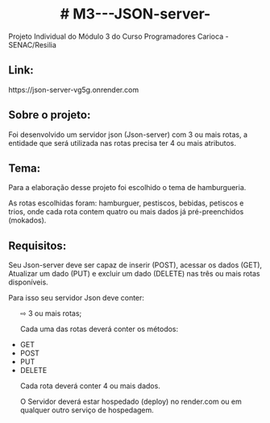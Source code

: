 <h1 align="center"># M3---JSON-server-</h1>
Projeto Individual do Módulo 3 do Curso Programadores Carioca - SENAC/Resilia

<h2>Link:</h2>
<p>https://json-server-vg5g.onrender.com</p>

<h2>Sobre o projeto:</h2>
<p>Foi desenvolvido um servidor json (Json-server) com 3 ou mais rotas, a entidade que será utilizada nas rotas precisa ter 4 ou mais atributos.</p>

<h2>Tema:</h2>
<p>Para a elaboração desse projeto foi escolhido o tema de hamburgueria.</p>
<p>As rotas escolhidas foram: hamburguer, pestiscos, bebidas, petiscos e trios, onde cada rota contem quatro ou mais dados já pré-preenchidos (mokados).</p>

<h2>Requisitos:</h2>
<p>Seu Json-server deve ser capaz de inserir (POST), acessar os dados (GET), Atualizar um dado (PUT) e excluir um dado (DELETE) nas três ou mais rotas disponíveis.</p>
<p>Para isso seu servidor Json deve conter:</p>
<ol>⇨ 3 ou mais rotas;</ol>
<ol>Cada uma das rotas deverá conter os métodos:</ol>
<ul>
<li>GET</li>
<li>POST</li>
<li>PUT</li>
<li>DELETE</li>
</ul>
<ol>Cada rota deverá conter 4 ou mais dados.</ol>
<ol>O Servidor deverá estar hospedado (deploy) no render.com ou em qualquer outro serviço de hospedagem.</ol>
